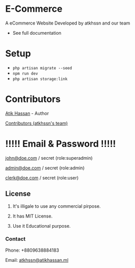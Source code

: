 # E-Commerce

A eCommerce Website Developed by atkhssn and our team

- See full documentation

# Setup
* `php artisan migrate --seed`
* `npm run dev`
* `php artisan storage:link`

# Contributors
[Atik Hassan](http://atikhassan.ml) - Author

[Contributors (atkhssn's team)](http://blog.atikhassan.ml)


# !!!!! Email & Password !!!!!

john@doe.com / secret (role:superadmin)

admin@doe.com / secret (role:admin)

clerk@doe.com / secret (role:user)


## License
1. It's illigale to use any commercial pirpose.

2. It has MIT License.

3. Use it Educational purpose.


### Contact

Phone: +8809638884183

Email: atkhssn@atikhassan.ml
